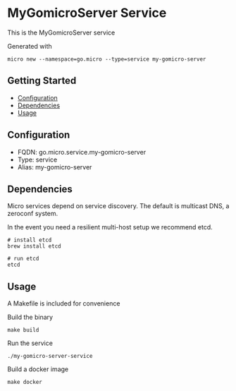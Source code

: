 # MyGomicroServer Service

This is the MyGomicroServer service

Generated with

```
micro new --namespace=go.micro --type=service my-gomicro-server
```

## Getting Started

- [Configuration](#configuration)
- [Dependencies](#dependencies)
- [Usage](#usage)

## Configuration

- FQDN: go.micro.service.my-gomicro-server
- Type: service
- Alias: my-gomicro-server

## Dependencies

Micro services depend on service discovery. The default is multicast DNS, a zeroconf system.

In the event you need a resilient multi-host setup we recommend etcd.

```
# install etcd
brew install etcd

# run etcd
etcd
```

## Usage

A Makefile is included for convenience

Build the binary

```
make build
```

Run the service
```
./my-gomicro-server-service
```

Build a docker image
```
make docker
```